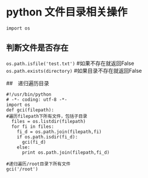 # python 文件目录相关操作
`import os`

## 判断文件是否存在
`os.path.isfile('test.txt')` #如果不存在就返回False
`os.path.exists(directory)` #如果目录不存在就返回False 

##　递归遍历目录
```
#!/usr/bin/python
# -*- coding: utf-8 -*-
import os
def gci(filepath):
#遍历filepath下所有文件，包括子目录
  files = os.listdir(filepath)
  for fi in files:
    fi_d = os.path.join(filepath,fi)            
    if os.path.isdir(fi_d):
      gci(fi_d)                  
    else:
      print os.path.join(filepath,fi_d)

#递归遍历/root目录下所有文件
gci('/root')
```